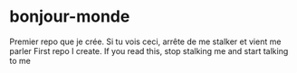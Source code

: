 # bonjour-monde
Premier repo que je crée. Si tu vois ceci, arrête de me stalker et vient me parler
First repo I create. If you read this, stop stalking me and start talking to me

